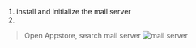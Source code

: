 1. install and initialize the mail server
2. 
 > Open Appstore, search mail server
![mail server](https://user-images.githubusercontent.com/40717020/184825433-bf276fd1-a940-45b2-b709-de950150b0e6.png)
